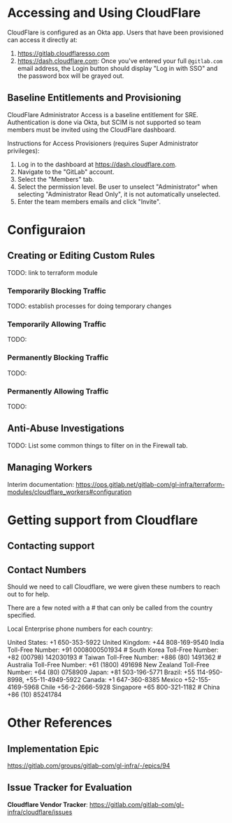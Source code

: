 # Accessing and Using CloudFlare

CloudFlare is configured as an Okta app. Users that have been provisioned can
access it directly at:

1. https://gitlab.cloudflaresso.com
2. https://dash.cloudflare.com: Once you've entered your full `@gitlab.com` email
   address, the Login button should display "Log in with SSO" and the password
   box will be grayed out.

## Baseline Entitlements and Provisioning

CloudFlare Administrator Access is a baseline entitlement for SRE. Authentication
is done via Okta, but SCIM is not supported so team members must be invited
using the CloudFlare dashboard.

Instructions for Access Provisioners (requires Super Administrator privileges):

1. Log in to the dashboard at https://dash.cloudflare.com.
2. Navigate to the "GitLab" account.
3. Select the "Members" tab.
4. Select the permission level. Be user to unselect "Administrator" when selecting "Administrator Read Only", it is not automatically unselected.
5. Enter the team members emails and click "Invite".

# Configuraion

## Creating or Editing Custom Rules

TODO: link to terraform module

### Temporarily Blocking Traffic

TODO: establish processes for doing temporary changes

### Temporarily Allowing Traffic

TODO:

### Permanently Blocking Traffic

TODO:

### Permanently Allowing Traffic

TODO:

## Anti-Abuse Investigations

TODO: List some common things to filter on in the Firewall tab.

## Managing Workers

Interim documentation: https://ops.gitlab.net/gitlab-com/gl-infra/terraform-modules/cloudflare_workers#configuration

# Getting support from Cloudflare

## Contacting support


## Contact Numbers

Should we need to call Cloudflare, we were given these numbers to reach out to for help.

There are a few noted with a # that can only be called from the country specified.

Local Enterprise phone numbers for each country:

United States: +1 650-353-5922
United Kingdom: +44 808-169-9540
India Toll-Free Number: +91 0008000501934 #
South Korea Toll-Free Number: +82 (00798) 142030193 #
Taiwan Toll-Free Number: +886 (80) 1491362  #
Australia Toll-Free Number: +61 (1800) 491698
New Zealand Toll-Free Number: +64 (80) 0758909
Japan: +81 503-196-5771
Brazil: +55 114-950-8998, +55-11-4949-5922
Canada: +1 647-360-8385
Mexico +52-155-4169-5968
Chile +56-2-2666-5928
Singapore +65 800-321-1182 #
China +86 (10) 85241784

# Other References

## Implementation Epic

https://gitlab.com/groups/gitlab-com/gl-infra/-/epics/94

## Issue Tracker for Evaluation

**Cloudflare Vendor Tracker**: https://gitlab.com/gitlab-com/gl-infra/cloudflare/issues
